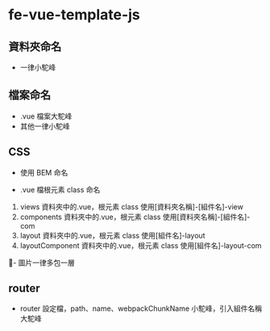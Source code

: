 # fe-vue-template-js

## 資料夾命名

- 一律小駝峰

## 檔案命名

- .vue 檔案大駝峰
- 其他一律小駝峰

## CSS

- 使用 BEM 命名

- .vue 檔根元素 class 命名

1. views 資料夾中的.vue，根元素 class 使用[資料夾名稱]-[組件名]-view
2. components 資料夾中的.vue，根元素 class 使用[資料夾名稱]-[組件名]-com
3. layout 資料夾中的.vue，根元素 class 使用[組件名]-layout
4. layoutComponent 資料夾中的.vue，根元素 class 使用[組件名]-layout-com

- 圖片一律多包一層<div>

## router

- router 設定檔，path、name、webpackChunkName 小駝峰，引入組件名稱大駝峰
